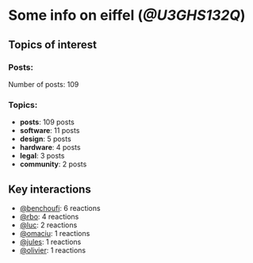 # Some info on eiffel (_@U3GHS132Q_)


## Topics of interest

### Posts: 

Number of posts: 109

### Topics:

* __posts__: 109 posts
* __software__: 11 posts
* __design__: 5 posts
* __hardware__: 4 posts
* __legal__: 3 posts
* __community__: 2 posts

## Key interactions 

* [@benchoufi](./U0B47KC3S.md): 6 reactions
* [@rbo](./U38HVMZ6K.md): 4 reactions
* [@luc](./U0AAL4W13.md): 2 reactions
* [@omaciu](./U3J40RUDT.md): 1 reactions
* [@jules](./U3ML4L01Z.md): 1 reactions
* [@olivier](./U04DFTZ7D.md): 1 reactions
